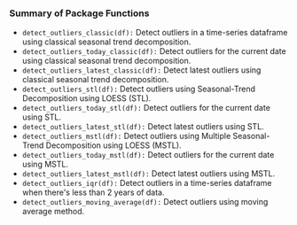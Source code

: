 ### Summary of Package Functions
* `detect_outliers_classic(df):` Detect outliers in a time-series dataframe using classical seasonal trend decomposition. 
* `detect_outliers_today_classic(df):` Detect outliers for the current date using classical seasonal trend decomposition.
* `detect_outliers_latest_classic(df):` Detect latest outliers using classical seasonal trend decomposition.
* `detect_outliers_stl(df):` Detect outliers using Seasonal-Trend Decomposition using LOESS (STL).
* `detect_outliers_today_stl(df):` Detect outliers for the current date using STL.
* `detect_outliers_latest_stl(df):` Detect latest outliers using STL.
* `detect_outliers_mstl(df):` Detect outliers using Multiple Seasonal-Trend Decomposition using LOESS (MSTL).
* `detect_outliers_today_mstl(df):` Detect outliers for the current date using MSTL.
* `detect_outliers_latest_mstl(df):` Detect latest outliers using MSTL.
* `detect_outliers_iqr(df):` Detect outliers in a time-series dataframe when there's less than 2 years of data.
* `detect_outliers_moving_average(df):` Detect outliers using moving average method. 